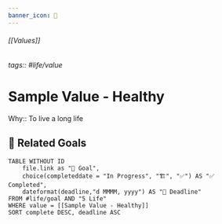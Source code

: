```yaml
---
banner_icon: 💎
---
```

###### [[Values]]
###### tags:: #life/value
# Sample Value - Healthy

Why:: To live a long life

## 🎯 Related Goals
```dataview
TABLE WITHOUT ID
	file.link as "🎯 Goal",
	choice(completeddate = "In Progress", "🏗️", "✅") AS "✅ Completed",
	dateformat(deadline,"d MMMM, yyyy") AS "📅 Deadline"
FROM #life/goal AND "5 Life"
WHERE value = [[Sample Value - Healthy]]
SORT complete DESC, deadline ASC
```